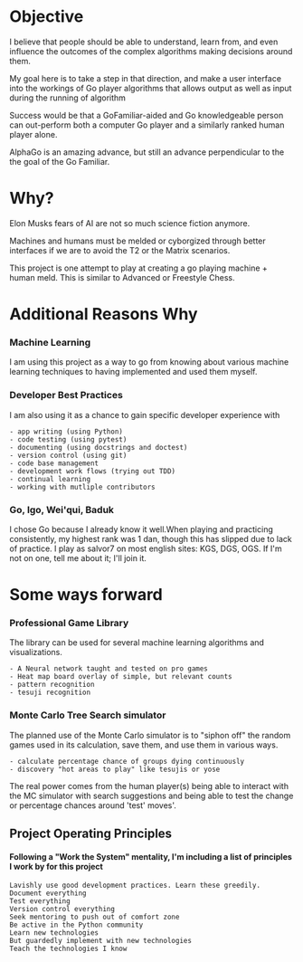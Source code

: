 # Objective
I believe that people should be able to understand, learn from, and even influence the outcomes of the complex algorithms making decisions around them.

My goal here is to take a step in that direction, and make a user interface into the workings of Go player algorithms that allows output as well as input during the running of algorithm

Success would be that a GoFamiliar-aided and Go knowledgeable person can out-perform both a computer Go player and a similarly ranked human player alone.

AlphaGo is an amazing advance, but still an advance perpendicular to the the goal of the Go Familiar.

# Why?
Elon Musks fears of AI are not so much science fiction anymore.

Machines and humans must be melded or cyborgized through better interfaces if we are to avoid the T2 or the Matrix scenarios.

This project is one attempt to play at creating a go playing machine + human meld.
This is similar to Advanced or Freestyle Chess.

# Additional Reasons Why
### Machine Learning
I am using this project as a way to go from knowing about various machine learning techniques to having implemented and used them myself.

### Developer Best Practices
I am also using it as a chance to gain specific developer experience with

    - app writing (using Python)
    - code testing (using pytest)
    - documenting (using docstrings and doctest)
    - version control (using git)
    - code base management
    - development work flows (trying out TDD)
    - continual learning
    - working with mutliple contributors

### Go, Igo, Wei'qui, Baduk
I chose Go because I already know it well.When playing and practicing consistently, my highest rank was 1 dan, though this has slipped due to lack of practice.
I play as salvor7 on most english sites: KGS, DGS, OGS.
If I'm not on one, tell me about it; I'll join it.


# Some ways forward

### Professional Game Library
The library can be used for several machine learning algorithms and visualizations.

    - A Neural network taught and tested on pro games
    - Heat map board overlay of simple, but relevant counts
    - pattern recognition
    - tesuji recognition

### Monte Carlo Tree Search simulator
The planned use of the Monte Carlo simulator is to "siphon off" the random games used in its calculation, save them, and use them in various ways.

    - calculate percentage chance of groups dying continuously
    - discovery "hot areas to play" like tesujis or yose

The real power comes from the human player(s) being able to interact with the MC simulator with search suggestions and being able to test the change or percentage chances around 'test' moves'.


## Project Operating Principles
#### Following a "Work the System" mentality, I'm including a list of principles I work by for this project

    Lavishly use good development practices. Learn these greedily.
    Document everything
    Test everything
    Version control everything
    Seek mentoring to push out of comfort zone
    Be active in the Python community
    Learn new technologies
    But guardedly implement with new technologies
    Teach the technologies I know